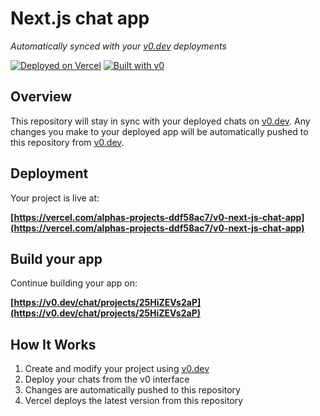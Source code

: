 # Next.js chat app

*Automatically synced with your [v0.dev](https://v0.dev) deployments*

[![Deployed on Vercel](https://img.shields.io/badge/Deployed%20on-Vercel-black?style=for-the-badge&logo=vercel)](https://vercel.com/alphas-projects-ddf58ac7/v0-next-js-chat-app)
[![Built with v0](https://img.shields.io/badge/Built%20with-v0.dev-black?style=for-the-badge)](https://v0.dev/chat/projects/25HiZEVs2aP)

## Overview

This repository will stay in sync with your deployed chats on [v0.dev](https://v0.dev).
Any changes you make to your deployed app will be automatically pushed to this repository from [v0.dev](https://v0.dev).

## Deployment

Your project is live at:

**[https://vercel.com/alphas-projects-ddf58ac7/v0-next-js-chat-app](https://vercel.com/alphas-projects-ddf58ac7/v0-next-js-chat-app)**

## Build your app

Continue building your app on:

**[https://v0.dev/chat/projects/25HiZEVs2aP](https://v0.dev/chat/projects/25HiZEVs2aP)**

## How It Works

1. Create and modify your project using [v0.dev](https://v0.dev)
2. Deploy your chats from the v0 interface
3. Changes are automatically pushed to this repository
4. Vercel deploys the latest version from this repository